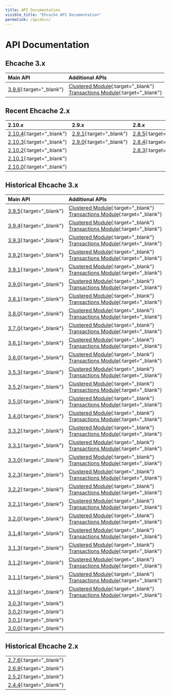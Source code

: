 ```yaml
---
title: API Documentation
visible_title: "Ehcache API Documentation"
permalink: /apidocs/
---
```


# API Documentation

## Ehcache 3.x

| Main API | Additional APIs |
|:----|:--|
|[3.9.6](/apidocs/3.9.6/index.html){:target="_blank"}|[Clustered Module](/apidocs/3.9.6/clustered/index.html){:target="_blank"} <br /> [Transactions Module](/apidocs/3.9.6/transactions/index.html){:target="_blank"}|


## Recent Ehcache 2.x

| 2.10.x | 2.9.x | 2.8.x |
|:---|:---|:---|
|[2.10.4](/apidocs/2.10.4/index.html){:target="_blank"}|[2.9.1](/apidocs/2.9.1/index.html){:target="_blank"}|[2.8.5](/apidocs/2.8.5/index.html){:target="_blank"}|
|[2.10.3](/apidocs/2.10.3/index.html){:target="_blank"}|[2.9.0](/apidocs/2.9/index.html){:target="_blank"}|[2.8.4](/apidocs/2.8.4/index.html){:target="_blank"}|
|[2.10.2](/apidocs/2.10.2/index.html){:target="_blank"}||[2.8.3](/apidocs/2.8.3/index.html){:target="_blank"}|
|[2.10.1](/apidocs/2.10.1/index.html){:target="_blank"}|||
|[2.10.0](/apidocs/2.10/index.html){:target="_blank"}|||

## Historical Ehcache 3.x

| Main API | Additional APIs |
|:----|:--|
|[3.9.5](/apidocs/3.9.5/index.html){:target="_blank"}|[Clustered Module](/apidocs/3.9.5/clustered/index.html){:target="_blank"} <br /> [Transactions Module](/apidocs/3.9.5/transactions/index.html){:target="_blank"}|
|[3.9.4](/apidocs/3.9.4/index.html){:target="_blank"}|[Clustered Module](/apidocs/3.9.4/clustered/index.html){:target="_blank"} <br /> [Transactions Module](/apidocs/3.9.4/transactions/index.html){:target="_blank"}|
|[3.9.3](/apidocs/3.9.3/index.html){:target="_blank"}|[Clustered Module](/apidocs/3.9.3/clustered/index.html){:target="_blank"} <br /> [Transactions Module](/apidocs/3.9.3/transactions/index.html){:target="_blank"}|
|[3.9.2](/apidocs/3.9.2/index.html){:target="_blank"}|[Clustered Module](/apidocs/3.9.2/clustered/index.html){:target="_blank"} <br /> [Transactions Module](/apidocs/3.9.2/transactions/index.html){:target="_blank"}|
|[3.9.1](/apidocs/3.9.1/index.html){:target="_blank"}|[Clustered Module](/apidocs/3.9.1/clustered/index.html){:target="_blank"} <br /> [Transactions Module](/apidocs/3.9.1/transactions/index.html){:target="_blank"}|
|[3.9.0](/apidocs/3.9.0/index.html){:target="_blank"}|[Clustered Module](/apidocs/3.9.0/clustered/index.html){:target="_blank"} <br /> [Transactions Module](/apidocs/3.9.0/transactions/index.html){:target="_blank"}|
|[3.8.1](/apidocs/3.8.1/index.html){:target="_blank"}|[Clustered Module](/apidocs/3.8.1/clustered/index.html){:target="_blank"} <br /> [Transactions Module](/apidocs/3.8.1/transactions/index.html){:target="_blank"}|
|[3.8.0](/apidocs/3.8.0/index.html){:target="_blank"}|[Clustered Module](/apidocs/3.8.0/clustered/index.html){:target="_blank"} <br /> [Transactions Module](/apidocs/3.8.0/transactions/index.html){:target="_blank"}|
|[3.7.0](/apidocs/3.7.0/index.html){:target="_blank"}|[Clustered Module](/apidocs/3.7.0/clustered/index.html){:target="_blank"} <br /> [Transactions Module](/apidocs/3.7.0/transactions/index.html){:target="_blank"}|
|[3.6.1](/apidocs/3.6.1/index.html){:target="_blank"}|[Clustered Module](/apidocs/3.6.1/clustered/index.html){:target="_blank"} <br /> [Transactions Module](/apidocs/3.6.1/transactions/index.html){:target="_blank"}|
|[3.6.0](/apidocs/3.6.0/index.html){:target="_blank"}|[Clustered Module](/apidocs/3.6.0/clustered/index.html){:target="_blank"} <br /> [Transactions Module](/apidocs/3.6.0/transactions/index.html){:target="_blank"}|
|[3.5.3](/apidocs/3.5.3/index.html){:target="_blank"}|[Clustered Module](/apidocs/3.5.3/clustered/index.html){:target="_blank"} <br /> [Transactions Module](/apidocs/3.5.3/transactions/index.html){:target="_blank"}|
|[3.5.2](/apidocs/3.5.2/index.html){:target="_blank"}|[Clustered Module](/apidocs/3.5.2/clustered/index.html){:target="_blank"} <br /> [Transactions Module](/apidocs/3.5.2/transactions/index.html){:target="_blank"}|
|[3.5.0](/apidocs/3.5.0/index.html){:target="_blank"}|[Clustered Module](/apidocs/3.5.0/clustered/index.html){:target="_blank"} <br /> [Transactions Module](/apidocs/3.5.0/transactions/index.html){:target="_blank"}|
|[3.4.0](/apidocs/3.4.0/index.html){:target="_blank"}|[Clustered Module](/apidocs/3.4.0/clustered/index.html){:target="_blank"} <br /> [Transactions Module](/apidocs/3.4.0/transactions/index.html){:target="_blank"}|
|[3.3.2](/apidocs/3.3.2/index.html){:target="_blank"}|[Clustered Module](/apidocs/3.3.2/clustered/index.html){:target="_blank"} <br /> [Transactions Module](/apidocs/3.3.2/transactions/index.html){:target="_blank"}|
|[3.3.1](/apidocs/3.3.1/index.html){:target="_blank"}|[Clustered Module](/apidocs/3.3.1/clustered/index.html){:target="_blank"} <br /> [Transactions Module](/apidocs/3.3.1/transactions/index.html){:target="_blank"}|
|[3.3.0](/apidocs/3.3.0/index.html){:target="_blank"}|[Clustered Module](/apidocs/3.3.0/clustered/index.html){:target="_blank"} <br /> [Transactions Module](/apidocs/3.3.0/transactions/index.html){:target="_blank"}|
|[3.2.3](/apidocs/3.2.3/index.html){:target="_blank"}|[Clustered Module](/apidocs/3.2.3/clustered/index.html){:target="_blank"} <br /> [Transactions Module](/apidocs/3.2.3/transactions/index.html){:target="_blank"}|
|[3.2.2](/apidocs/3.2.2/index.html){:target="_blank"}|[Clustered Module](/apidocs/3.2.2/clustered/index.html){:target="_blank"} <br /> [Transactions Module](/apidocs/3.2.2/transactions/index.html){:target="_blank"}|
|[3.2.1](/apidocs/3.2.1/index.html){:target="_blank"}|[Clustered Module](/apidocs/3.2.1/clustered/index.html){:target="_blank"} <br /> [Transactions Module](/apidocs/3.2.1/transactions/index.html){:target="_blank"}|
|[3.2.0](/apidocs/3.2.0/index.html){:target="_blank"}|[Clustered Module](/apidocs/3.2.0/clustered/index.html){:target="_blank"} <br /> [Transactions Module](/apidocs/3.2.0/transactions/index.html){:target="_blank"}|
|[3.1.4](/apidocs/3.1.4/index.html){:target="_blank"}|[Clustered Module](/apidocs/3.1.4/clustered/index.html){:target="_blank"} <br /> [Transactions Module](/apidocs/3.1.4/transactions/index.html){:target="_blank"}|
|[3.1.3](/apidocs/3.1.3/index.html){:target="_blank"}|[Clustered Module](/apidocs/3.1.3/clustered/index.html){:target="_blank"} <br /> [Transactions Module](/apidocs/3.1.3/transactions/index.html){:target="_blank"}|
|[3.1.2](/apidocs/3.1.2/index.html){:target="_blank"}|[Clustered Module](/apidocs/3.1.2/clustered/index.html){:target="_blank"} <br /> [Transactions Module](/apidocs/3.1.2/transactions/index.html){:target="_blank"}|
|[3.1.1](/apidocs/3.1.1/index.html){:target="_blank"}|[Clustered Module](/apidocs/3.1.1/clustered/index.html){:target="_blank"} <br /> [Transactions Module](/apidocs/3.1.1/transactions/index.html){:target="_blank"}|
|[3.1.0](/apidocs/3.1.0/index.html){:target="_blank"}|[Clustered Module](/apidocs/3.1.0/clustered/index.html){:target="_blank"} <br /> [Transactions Module](/apidocs/3.1.0/transactions/index.html){:target="_blank"}|
|[3.0.3](/apidocs/3.0.3/index.html){:target="_blank"}||
|[3.0.2](/apidocs/3.0.2/index.html){:target="_blank"}||
|[3.0.1](/apidocs/3.0.1/index.html){:target="_blank"}||
|[3.0.0](/apidocs/3.0.0/index.html){:target="_blank"}||


## Historical Ehcache 2.x

||
|:---|
|[2.7.6](/apidocs/2.7.6/index.html){:target="_blank"}|
|[2.6.9](/apidocs/2.6.9/index.html){:target="_blank"}|
|[2.5.2](/apidocs/2.5.2/index.html){:target="_blank"}|
|[2.4.4](/apidocs/2.4.4/index.html){:target="_blank"}|
